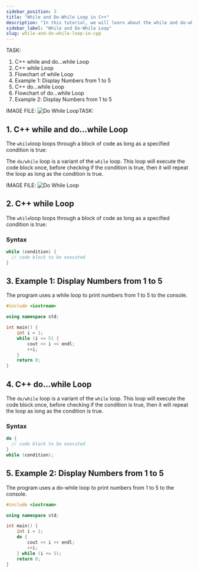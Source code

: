 ```yaml
---
sidebar_position: 3
title: "While and Do-While Loop in C++"
description: "In this tutorial, we will learn about the while and do-while loop in C++ programming with the help of examples. The while loop is used to execute a block of code multiple times."
sidebar_label: "While and Do-While Loop"
slug: while-and-do-while-loop-in-cpp
---
```


TASK:

1. C++ while and do...while Loop
2. C++ while Loop
3. Flowchart of while Loop
4. Example 1: Display Numbers from 1 to 5
5. C++ do...while Loop
6. Flowchart of do...while Loop
7. Example 2: Display Numbers from 1 to 5

IMAGE FILE:
![Do While Loop](../../static/img/day-05/while-do-while-loop-in-cpp.png)TASK:

## 1. C++ while and do...while Loop

The `while`loop loops through a block of code as long as a specified condition is true:

The `do/while` loop is a variant of the `while` loop. This loop will execute the code block once, before checking if the condition is true, then it will repeat the loop as long as the condition is true.

IMAGE FILE:
![Do While Loop](../../static/img/day-05/while-do-while-loop-in-cpp.png)

## 2. C++ while Loop

The `while`loop loops through a block of code as long as a specified condition is true:

### Syntax
```cpp
while (condition) {
  // code block to be executed
}

```

## 3. Example 1: Display Numbers from 1 to 5

The program uses a while loop to print numbers from 1 to 5 to the console.
```cpp
#include <iostream>

using namespace std;

int main() {
    int i = 1;
    while (i <= 5) {
        cout << i << endl;
        ++i;
    }
    return 0;
}

```
## 4. C++ do...while Loop

The `do/while` loop is a variant of the `while` loop. This loop will execute the code block once, before checking if the condition is true, then it will repeat the loop as long as the condition is true.

### Syntax
```cpp
do {
  // code block to be executed
}
while (condition);
```

## 5. Example 2: Display Numbers from 1 to 5

The program uses a do-while loop to print numbers from 1 to 5 to the console.

```cpp
#include <iostream>

using namespace std;

int main() {
    int i = 1;
    do {
        cout << i << endl;
        ++i;
    } while (i <= 5);
    return 0;
}
```
